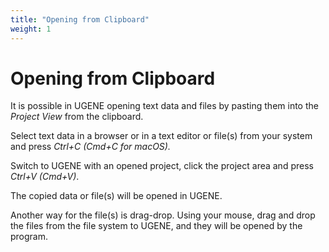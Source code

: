 ```yaml
---
title: "Opening from Clipboard"
weight: 1
---
```



# Opening from Clipboard

It is possible in UGENE opening text data and files by pasting them into the _Project View_ from the clipboard.

Select text data in a browser or in a text editor or file(s) from your system and press _Ctrl+C (Cmd+C for macOS)._

Switch to UGENE with an opened project, click the project area and press _Ctrl+V (Cmd+V)_.

The copied data or file(s) will be opened in UGENE.

 Another way for the file(s) is drag-drop. Using your mouse, drag and drop the files from the file system to UGENE, and they will be opened by the program.
